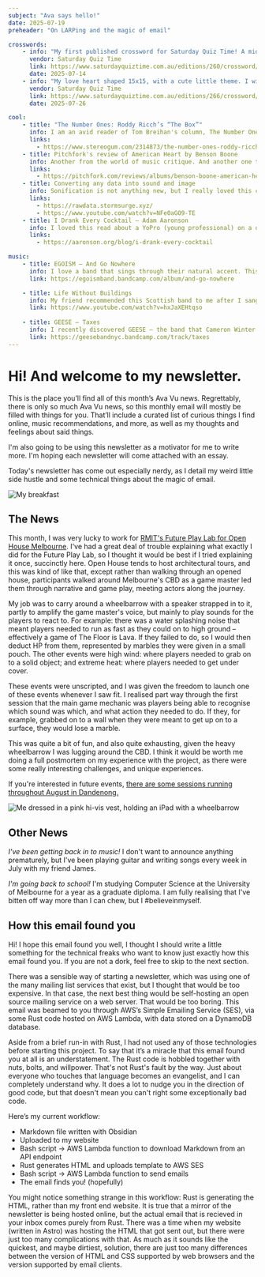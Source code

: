 ```yaml
---
subject: "Ava says hello!"
date: 2025-07-19
preheader: "On LARPing and the magic of email"

crosswords:
    - info: "My first published crossword for Saturday Quiz Time! A mid sized crossword with some fun grid art."
      vendor: Saturday Quiz Time
      link: https://www.saturdayquiztime.com.au/editions/260/crossword/
      date: 2025-07-14
    - info: "My love heart shaped 15x15, with a cute little theme. I will acknowledge I made this puzzle too difficult. Sorry. "
      vendor: Saturday Quiz Time
      link: https://www.saturdayquiztime.com.au/editions/266/crossword/
      date: 2025-07-26

cool:
    - title: "The Number Ones: Roddy Ricch’s “The Box”"
      info: I am an avid reader of Tom Breihan's column, The Number Ones. Pop music is a fascination of mine, and he has such a personable writing style that I might end up including one of his retrospectives in every one of my newsletters. His look back on The Box was my favourite this month.
      links:
        - https://www.stereogum.com/2314873/the-number-ones-roddy-ricchs-the-box/columns/the-number-ones/
    - title: Pitchfork's review of American Heart by Benson Boone
      info: Another from the world of music critique. And another one that will give you a giggle. My favourite line is a jab at the album's not-so-original cover, where Boone is shown, "seemingly having just rescued the American flag from a big fire at the symbolism factory."
      links:
        - https://pitchfork.com/reviews/albums/benson-boone-american-heart/
    - title: Converting any data into sound and image
      info: Sonification is not anything new, but I really loved this convertion of the raw data of Microsoft Paint into audio and video, there's a real musicality to it. I also found this online tool that will convert anything you throw at into an mp4. 
      links: 
        - https://rawdata.stormsurge.xyz/
        - https://www.youtube.com/watch?v=NFe0aGO9-TE
    - title: I Drank Every Cocktail – Adam Aaronson
      info: I loved this read about a YoPro (young professional) on a quest drink every cocktail on an arbitrary list of official cocktails. Truly living the dream.
      links: 
        - https://aaronson.org/blog/i-drank-every-cocktail

music:
    - title: EGOISM – And Go Nowhere
      info: I love a band that sings through their natural accent. This is an incredibly charming little album from an incredibly charming little band from Sydney. They sound like early The 1975, in the way they are trying very hard to seem like they are not trying very hard. 
      link: https://egoismband.bandcamp.com/album/and-go-nowhere

    - title: Life Without Buildings
      info: My friend recommended this Scottish band to me after I sang-rapped on demo of a song we were recording (no that recording will not see the light of day). He compared me to the lead singer of this band, who he compared to a pixie dancing on stage.
      link: https://www.youtube.com/watch?v=hxJaXEHtqso
      
    - title: GEESE – Taxes
      info: I recently discovered GEESE – the band that Cameron Winter shot off from – and I am in love. They have a new album out soon and I love this single.
      link: https://geesebandnyc.bandcamp.com/track/taxes
---
```


# Hi! And welcome to my newsletter. 

This is the place you’ll find all of this month’s Ava Vu news. Regrettably, there is only so much Ava Vu news, so this monthly email will mostly be filled with things for you. That’ll include a curated list of curious things I find online, music recommendations, and more, as well as my thoughts and feelings about said things. 

I'm also going to be using this newsletter as a motivator for me to write more. I'm hoping each newsletter will come attached with an essay. 

Today's newsletter has come out especially nerdy, as I detail my weird little side hustle and some technical things about the magic of email.

![My breakfast](https://avavu.au/images/newsletter/2025-07/breakfast.avif)

## The News

This month, I was very lucky to work for [RMIT's Future Play Lab for Open House Melbourne](https://openhousemelbourne.org/event/reworlding-naarm/). I've had a great deal of trouble explaining what exactly I did for the Future Play Lab, so I thought it would be best if I tried explaining it once, succinctly here. Open House tends to host architectural tours, and this was kind of like that, except rather than walking through an opened house, participants walked around Melbourne's CBD as a game master led them through narrative and game play, meeting actors along the journey. 

My job was to carry around a wheelbarrow with a speaker strapped in to it, partly to amplify the game master's voice, but mainly to play sounds for the players to react to. For example: there was a water splashing noise that meant players needed to run as fast as they could on to high ground – effectively a game of The Floor is Lava. If they failed to do, so I would then deduct HP from them, represented by marbles they were given in a small pouch. The other events were high wind: where players needed to grab on to a solid object; and extreme heat: where players needed to get under cover. 

These events were unscripted, and I was given the freedom to launch one of these events whenever I saw fit. I realised part way through the first session that the main game mechanic was players being able to recognise which sound was which, and what action they needed to do. If they, for example, grabbed on to a wall when they were meant to get up on to a surface, they would lose a marble.

This was quite a bit of fun, and also quite exhausting, given the heavy wheelbarrow I was lugging around the CBD. I think it would be worth me doing a full postmortem on my experience with the project, as there were some really interesting challenges, and unique experiences.

If you're interested in future events, [there are some sessions running throughout August in Dandenong.](https://www.greaterdandenong.vic.gov.au/greater-dandenong-council/events/reworlding-dandenong-troy-innocent)

![Me dressed in a pink hi-vis vest, holding an iPad with a wheelbarrow](https://avavu.au/images/newsletter/2025-07/me.avif)

## Other News
_I've been getting back in to music!_ I don't want to announce anything prematurely, but I've been playing guitar and writing songs every week in July with my friend James. 

_I'm going back to school!_ I'm studying Computer Science at the University of Melbourne for a year as a graduate diploma. I am fully realising that I've bitten off way more than I can chew, but I #believeinmyself.

## How this email found you
Hi! I hope this email found you well, I thought I should write a little something for the technical freaks who want to know just exactly how this email found you. If you are not a dork, feel free to skip to the next section.

There was a sensible way of starting a newsletter, which was using one of the many mailing list services that exist, but I thought that would be too expensive. In that case, the next best thing would be self-hosting an open source mailing service on a web server. That would be too boring. This email was beamed to you through AWS’s Simple Emailing Service (SES), via some Rust code hosted on AWS Lambda, with data stored on a DynamoDB database. 

Aside from a brief run-in with Rust, I had not used any of those technologies before starting this project. To say that it’s a miracle that this email found you at all is an understatement. The Rust code is hobbled together with nuts, bolts, and willpower. That's not Rust's fault by the way. Just about everyone who touches that language becomes an evangelist, and I can completely understand why. It does a lot to nudge you in the direction of good code, but that doesn't mean you can't right some exceptionally bad code.

Here’s my current workflow:

<!-- class="workflow" -->
- Markdown file written with Obsidian
- Uploaded to my website
- Bash script → AWS Lambda function to download Markdown from an API endpoint
- Rust generates HTML and uploads template to AWS SES
- Bash script → AWS Lambda function to send emails     	
- The email finds you! (hopefully)

You might notice something strange in this workflow: Rust is generating the HTML, rather than my front end website. It is true that a mirror of the newsletter is being hosted online, but the actual email that is recieved in your inbox comes purely from Rust. There was a time when my website (written in Astro) was hosting the HTML that got sent out, but there were just too many complications with that. As much as it sounds like the quickest, and maybe dirtiest, solution, there are just too many differences between the version of HTML and CSS supported by web browsers and the version supported by email clients.